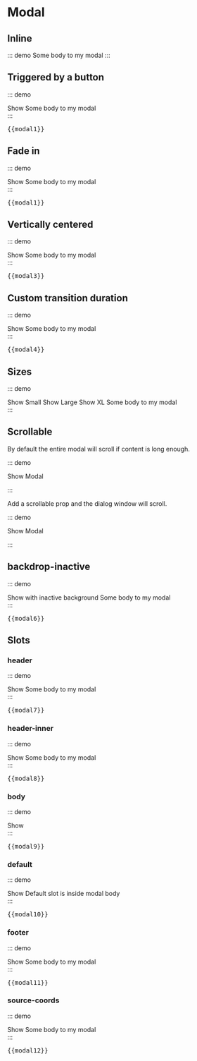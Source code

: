 # Modal

## Inline
::: demo
<modal inline show title="Modal Title">
	Some body to my modal
</modal>
:::

## Triggered by a button
::: demo
<div>
	<btn @click.native="modal1.show = true">Show</btn>
	<modal
		title="Modal Title"
		:show="modal1.show"
		@close="modal1.show = false"
		@save="modal1.saved = true; modal1.show = false"
	>
		Some body to my modal
	</modal>
</div>
:::
<pre class="text-white">{{modal1}}</pre>


## Fade in
::: demo
<div>
	<btn @click.native="modal2.show = true">Show</btn>
	<modal
		title="Modal Title"
		:show="modal2.show"
		fade
		@close="modal2.show = false"
		@save="modal2.saved = true; modal2.show = false"
	>
		Some body to my modal
	</modal>
</div>
:::
<pre class="text-white">{{modal1}}</pre>


## Vertically centered
::: demo
<div>
	<btn @click.native="modal3.show = true">Show</btn>
	<modal
	title="Modal Title"
	:show="modal3.show"
	fade
	centered
	@close="modal3.show = false"
	@save="modal3.saved = true; modal3.show = false"
	>
		Some body to my modal
	</modal>
</div>
:::
<pre class="text-white">{{modal3}}</pre>

## Custom transition duration
::: demo
<div>
	<btn @click.native="modal4.show = true">Show</btn>
	<modal
	title="Modal Title"
	:show="modal4.show"
	fade
	centered
	:transition-duration="500"
	@close="modal4.show = false"
	@save="modal4.saved = true; modal4.show = false"
	>
		Some body to my modal
	</modal>
</div>
:::
<pre class="text-white">{{modal4}}</pre>


## Sizes
::: demo
<div>
	<btn @click.native="modal5.size = 'sm'; modal5.show = true">Show Small</btn>
	<btn @click.native="modal5.size = 'lg'; modal5.show = true">Show Large</btn>
	<btn @click.native="modal5.size = 'xl'; modal5.show = true">Show XL</btn>
	<modal
	title="Modal Title"
	:show="modal5.show"
	:size="modal5.size"
	fade
	centered
	@close="modal5.show = false"
	@save="modal5.saved = true; modal5.show = false"
	>
		Some body to my modal
	</modal>
</div>
:::

## Scrollable

By default the entire modal will scroll if content is long enough.

::: demo
<div>
	<btn @click.native="modal5a.show = true">Show Modal</btn>
	<modal :show="modal5a.show" fade @close="modal5a.show = false">
		<p v-dummy:350></p>
	</modal>
</div>
:::

Add a scrollable prop and the dialog window will scroll.

::: demo
<div>
	<btn @click.native="modal5b.show = true">Show Modal</btn>
	<modal scrollable :show="modal5b.show" fade @close="modal5b.show = false">
		<p v-dummy:350></p>
	</modal>
</div>
:::

## backdrop-inactive
::: demo
<div>
	<btn @click.native="modal6.show = true">Show with inactive background</btn>
	<modal
	title="Modal Title"
	:show="modal6.show"
	backdrop-inactive
	@close="modal6.show = false"
	>
		Some body to my modal
	</modal>
</div>
:::
<pre class="text-white">{{modal6}}</pre>

## Slots
### header
::: demo
<div>
	<btn @click.native="modal7.show = true">Show</btn>
	<modal :show="modal7.show" fade title="Modal Title" @close="modal7.show = false">
		<template #header>
			<div class="modal-header bg-success text-white">
				Custom Header
				<button type="button" class="close" aria-label="Close" @click="modal7.show = false">
          <span aria-hidden="true">&times;</span>
        </button>
			</div>
		</template>
		Some body to my modal
	</modal>
</div>
:::
<pre class="text-white">{{modal7}}</pre>

### header-inner
::: demo
<div>
	<btn @click.native="modal8.show = true">Show</btn>
	<modal :show="modal8.show" fade title="Modal Title" @close="modal8.show = false">
		<template #header-inner>
			Custom Header
			<button type="button" class="close" aria-label="Close" @click="modal8.show = false">
        <span aria-hidden="true">&times;</span>
      </button>
		</template>
		Some body to my modal
	</modal>
</div>
:::
<pre class="text-white">{{modal8}}</pre>

### body
::: demo
<div>
	<btn @click.native="modal9.show = true">Show</btn>
	<modal :show="modal9.show" fade title="Modal Title" @close="modal9.show = false">
		<template #body>
			<div class="modal-body bg-success text-white">
				Custom Body
			</div>
		</template>
	</modal>
</div>
:::
<pre class="text-white">{{modal9}}</pre>

### default
::: demo
<div>
	<btn @click.native="modal10.show = true">Show</btn>
	<modal :show="modal10.show" fade title="Modal Title" @close="modal10.show = false">
		Default slot is inside modal body
	</modal>
</div>
:::
<pre class="text-white">{{modal10}}</pre>

### footer
::: demo
<div>
	<btn @click.native="modal11.show = true">Show</btn>
	<modal :show="modal11.show" fade title="Modal Title" @close="modal11.show = false" class="bg-success">
		Some body to my modal
		<template #footer>
			<div class="modal-footer">
				<span class="mr-auto">Custom Footer</span>
				<btn :outline="false" btn-class="secondary" @click.native="modal11.show = false">Close</btn>
				<btn :outline="false" btn-class="success" @click.native="modal11.saved = true; modal11.show = false">Save</btn>
			</div>
		</template>
	</modal>
</div>
:::
<pre class="text-white">{{modal11}}</pre>


### source-coords
::: demo
<div>
	<btn ref="sourceCoordsBtn" @click.native="modal12.show = true">Show</btn>
	<modal :show="modal12.show" fade :source-coords="sourceCoords()" title="Modal Title" @close="modal12.show = false" class="bg-success">
		Some body to my modal
	</modal>
</div>
:::
<pre class="text-white">{{modal12}}</pre>

<script>
export default {
	data () {
    return {
    	modal1:{
				saved:false,
				show:false
    	},
    	modal2:{
				saved:false,
				show:false
    	},
    	modal3:{
				saved:false,
				show:false
    	},
    	modal4:{
    		size:'',
				saved:false,
				show:false
    	},
    	modal5:{
				saved:false,
				show:false
    	},
    	modal5a:{
				saved:false,
				show:false
    	},
    	modal5b:{
				saved:false,
				show:false
    	},
    	modal6:{
				saved:false,
				show:false
    	},
    	modal7:{
				saved:false,
				show:false
    	},
    	modal8:{
				saved:false,
				show:false
    	},
    	modal9:{
				saved:false,
				show:false
    	},
    	modal10:{
				saved:false,
				show:false
    	},
    	modal11:{
				saved:false,
				show:false
    	},
    	modal12:{
				saved:false,
				show:false
    	},
    	modal13:{
				saved:false,
				show:false
    	},
    	modal14:{
				saved:false,
				show:false
    	},
    }
  },
  methods:{
  	sourceCoords(){
  		if(this.$refs.sourceCoordsBtn){
	  		return this.$refs.sourceCoordsBtn.$el.getBoundingClientRect()
	  	}
  	}
  }
}
</script>

